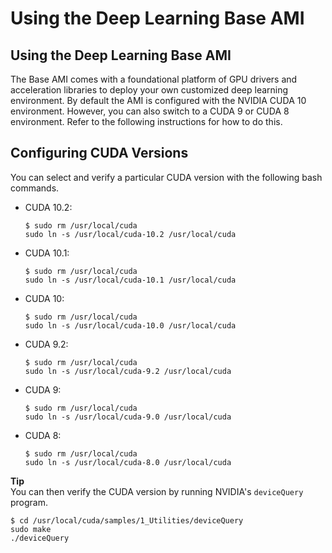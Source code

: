 # Using the Deep Learning Base AMI<a name="tutorial-base"></a>

## Using the Deep Learning Base AMI<a name="tutorial-base-overview"></a>

The Base AMI comes with a foundational platform of GPU drivers and acceleration libraries to deploy your own customized deep learning environment\. By default the AMI is configured with the NVIDIA CUDA 10 environment\. However, you can also switch to a CUDA 9 or CUDA 8 environment\. Refer to the following instructions for how to do this\.

## Configuring CUDA Versions<a name="tutorial-base-cuda"></a>

You can select and verify a particular CUDA version with the following bash commands\. 
+ CUDA 10\.2:

  ```
  $ sudo rm /usr/local/cuda
  sudo ln -s /usr/local/cuda-10.2 /usr/local/cuda
  ```
+ CUDA 10\.1:

  ```
  $ sudo rm /usr/local/cuda
  sudo ln -s /usr/local/cuda-10.1 /usr/local/cuda
  ```
+ CUDA 10:

  ```
  $ sudo rm /usr/local/cuda
  sudo ln -s /usr/local/cuda-10.0 /usr/local/cuda
  ```
+ CUDA 9\.2:

  ```
  $ sudo rm /usr/local/cuda
  sudo ln -s /usr/local/cuda-9.2 /usr/local/cuda
  ```
+ CUDA 9:

  ```
  $ sudo rm /usr/local/cuda
  sudo ln -s /usr/local/cuda-9.0 /usr/local/cuda
  ```
+ CUDA 8:

  ```
  $ sudo rm /usr/local/cuda
  sudo ln -s /usr/local/cuda-8.0 /usr/local/cuda
  ```

**Tip**  
You can then verify the CUDA version by running NVIDIA's `deviceQuery` program\.  

```
$ cd /usr/local/cuda/samples/1_Utilities/deviceQuery
sudo make
./deviceQuery
```